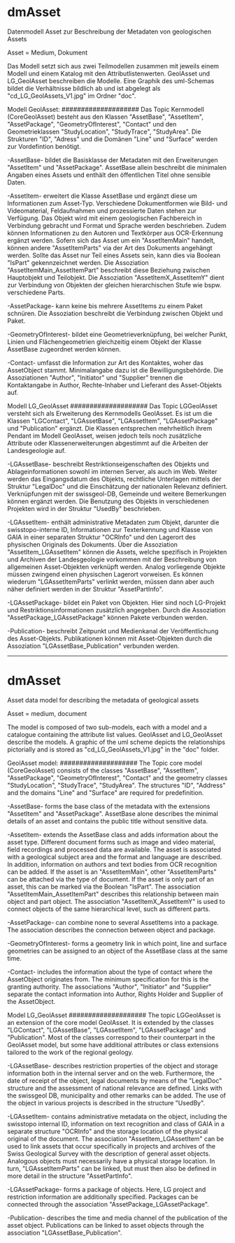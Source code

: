 # dmAsset
Datenmodell Asset zur Beschreibung der Metadaten von geologischen Assets

Asset = Medium, Dokument 

Das Modell setzt sich aus zwei Teilmodellen zusammen mit jeweils einem Modell und einem Katalog mit den Attributlistenwerten. GeolAsset und LG_GeolAsset beschreiben die Modelle. Eine Graphik des uml-Schemas bildet die Verhältnisse bildlich ab und ist abgelegt als "cd_LG_GeolAssets_V1.jpg" im Ordner "doc".   

Modell GeolAsset: 
####################
Das Topic Kernmodell (CoreGeolAsset) besteht aus den Klassen "AssetBase", "AssetItem", "AssetPackage", "GeometryOfInterest", "Contact" und den Geometrieklassen "StudyLocation", "StudyTrace", "StudyArea". Die Strukturen "ID", "Adress" und die Domänen "Line" und "Surface" werden zur Vordefintion benötigt. 

-AssetBase- bildet die Basisklasse der Metadaten mit den Erweiterungen "AssetItem" und "AssetPackage". AssetBase allein beschreibt die minimalen Angaben eines Assets und enthält den öffentlichen Titel ohne sensible Daten. 

-AssetItem- erweitert die Klasse AssetBase und ergänzt diese um Informationen zum Asset-Typ. Verschiedene Dokumentformen wie Bild- und Videomaterial, Feldaufnahmen und prozessierte Daten stehen zur Verfügung. Das Objekt wird mit einem geologischen Fachbereich in Verbindung gebracht und Format und Sprache werden beschrieben. Zudem können Informationen zu den Autoren und Textkörper aus OCR-Erkennung ergänzt werden. Sofern sich das Asset um ein "AssetItemMain" handelt, können andere "AssetItemParts" via der Art des Dokuments angehängt werden. Sollte das Asset nur Teil eines Assets sein, kann dies via Boolean "IsPart" gekennzeichnet werden. Die Assoziation "AssetItemMain_AssetItemPart" beschreibt diese Beziehung zwischen Hauptobjekt und Teilobjekt. Die Assoziation "AssetItemX_AssetItemY" dient zur Verbindung von Objekten der gleichen hierarchischen Stufe wie bspw. verschiedene Parts. 

-AssetPackage- kann keine bis mehrere AssetItems zu einem Paket schnüren. Die Assoziation beschreibt die Verbindung zwischen Objekt und Paket. 

-GeometryOfInterest- bildet eine Geometrieverknüpfung, bei welcher Punkt, Linien und Flächengeometrien gleichzeitig einem Objekt der Klasse AssetBase zugeordnet werden können. 

-Contact- umfasst die Information zur Art des Kontaktes, woher das AssetObject stammt. Minimalangabe dazu ist die Bewilligungsbehörde. Die Assoziationen "Author", "Initiator" und "Supplier" trennen die Kontaktangabe  in Author, Rechte-Inhaber und Lieferant des Asset-Objekts auf. 



Modell LG_GeolAsset
#################### 
Das Topic LGGeolAsset versteht sich als Erweiterung des Kernmodells GeolAsset. Es ist um die Klassen "LGContact", "LGAssetBase", "LGAssetItem", "LGAssetPackage" und "Publication" ergänzt. Die Klassen entsprechen mehrheitlich ihrem Pendant im Modell GeolAsset, weisen jedoch teils noch zusätzliche Attribute oder Klassenerweiterungen abgestimmt auf die Arbeiten der Landesgeologie auf. 

-LGAssetBase- beschreibt Restriktionseigenschaften des Objekts und Ablageinformationen sowohl im internen Server, als auch im Web. Weiter werden das Eingangsdatum des Objekts, rechtliche Unterlagen mittels der Struktur "LegalDoc" und die Einschätzung der nationalen Relevanz definiert. Verknüpfungen mit der swissgeol-DB, Gemeinde und weitere Bemerkungen können ergänzt werden. Die Benutzung des Objekts in verschiedenen Projekten wird in der Struktur "UsedBy" beschrieben. 

-LGAssetItem- enthält administrative Metadaten zum Objekt, darunter die swisstopo-interne ID, Informationen zur Texterkennung und Klasse von GAIA in einer separaten Struktur "OCRInfo" und den Lagerort des physischen Originals des Dokuments. Über die Assoziation "AssetItem_LGAssetItem" können die Assets, welche spezifisch in Projekten und Archiven der Landesgeologie vorkommen mit der Beschreibung von allgemeinen Asset-Objekten verknüpft werden. Analog vorliegende Objekte müssen zwingend einen physischen Lagerort vorweisen. Es können wiederum "LGAssetItemParts" verlinkt werden, müssen dann aber auch näher definiert werden in der Struktur "AssetPartInfo". 

-LGAssetPackage- bildet ein Paket von Objekten. Hier sind noch LG-Projekt und Restriktionsinformationen zusätzlich angegeben. Durch die Assoziation "AssetPackage_LGAssetPackage" können Pakete verbunden werden. 

-Publication- beschreibt Zeitpunkt und Medienkanal der Veröffentlichung des Asset-Objekts. Publikationen können mit Asset-Objekten durch die Assoziation "LGAssetBase_Publication" verbunden werden. 

------------------------------------------------------------------------------------------------------------------------------------------------------------------------------------

# dmAsset
Asset data model for describing the metadata of geological assets

Asset = medium, document 

The model is composed of two sub-models, each with a model and a catalogue containing the attribute list values. GeolAsset and LG_GeolAsset describe the models. A graphic of the uml scheme depicts the relationships pictorially and is stored as "cd_LG_GeolAssets_V1.jpg" in the "doc" folder.   

GeolAsset model: 
####################
The Topic core model (CoreGeolAsset) consists of the classes "AssetBase", "AssetItem", "AssetPackage", "GeometryOfInterest", "Contact" and the geometry classes "StudyLocation", "StudyTrace", "StudyArea". The structures "ID", "Address" and the domains "Line" and "Surface" are required for predefinition. 

-AssetBase- forms the base class of the metadata with the extensions "AssetItem" and "AssetPackage". AssetBase alone describes the minimal details of an asset and contains the public title without sensitive data. 

-AssetItem- extends the AssetBase class and adds information about the asset type. Different document forms such as image and video material, field recordings and processed data are available. The asset is associated with a geological subject area and the format and language are described. In addition, information on authors and text bodies from OCR recognition can be added. If the asset is an "AssetItemMain", other "AssetItemParts" can be attached via the type of document. If the asset is only part of an asset, this can be marked via the Boolean "IsPart". The association "AssetItemMain_AssetItemPart" describes this relationship between main object and part object. The association "AssetItemX_AssetItemY" is used to connect objects of the same hierarchical level, such as different parts. 

-AssetPackage- can combine none to several AssetItems into a package. The association describes the connection between object and package. 

-GeometryOfInterest- forms a geometry link in which point, line and surface geometries can be assigned to an object of the AssetBase class at the same time. 

-Contact- includes the information about the type of contact where the AssetObject originates from. The minimum specification for this is the granting authority. The associations "Author", "Initiator" and "Supplier" separate the contact information into Author, Rights Holder and Supplier of the AssetObject. 



Model LG_GeolAsset
#################### 
The topic LGGeolAsset is an extension of the core model GeolAsset. It is extended by the classes "LGContact", "LGAssetBase", "LGAssetItem", "LGAssetPackage" and "Publication". Most of the classes correspond to their counterpart in the GeolAsset model, but some have additional attributes or class extensions tailored to the work of the regional geology. 

-LGAssetBase- describes restriction properties of the object and storage information both in the internal server and on the web. Furthermore, the date of receipt of the object, legal documents by means of the "LegalDoc" structure and the assessment of national relevance are defined. Links with the swissgeol DB, municipality and other remarks can be added. The use of the object in various projects is described in the structure "UsedBy". 

-LGAssetItem- contains administrative metadata on the object, including the swisstopo internal ID, information on text recognition and class of GAIA in a separate structure "OCRInfo" and the storage location of the physical original of the document. The association "AssetItem_LGAssetItem" can be used to link assets that occur specifically in projects and archives of the Swiss Geological Survey with the description of general asset objects. Analogous objects must necessarily have a physical storage location. In turn, "LGAssetItemParts" can be linked, but must then also be defined in more detail in the structure "AssetPartInfo". 

-LGAssetPackage- forms a package of objects. Here, LG project and restriction information are additionally specified. Packages can be connected through the association "AssetPackage_LGAssetPackage". 

-Publication- describes the time and media channel of the publication of the asset object. Publications can be linked to asset objects through the association "LGAssetBase_Publication". 
